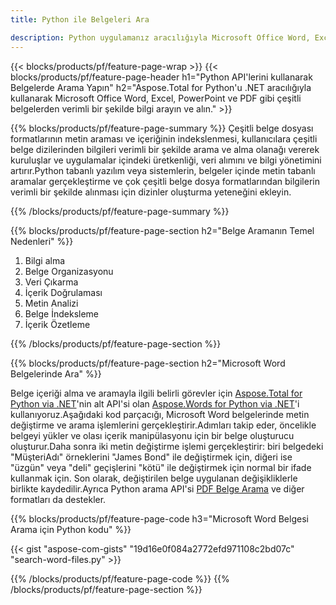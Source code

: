 ```yaml
---
title: Python ile Belgeleri Ara

description: Python uygulamanız aracılığıyla Microsoft Office Word, Excel, PowerPoint, PDF gibi belgeleri arayın. Uygulama aracılığıyla belgeleri çevrimiçi arayın.
---
```


{{< blocks/products/pf/feature-page-wrap >}}
{{< blocks/products/pf/feature-page-header h1="Python API'lerini kullanarak Belgelerde Arama Yapın" h2="Aspose.Total for Python'u .NET aracılığıyla kullanarak Microsoft Office Word, Excel, PowerPoint ve PDF gibi çeşitli belgelerden verimli bir şekilde bilgi arayın ve alın." >}}

{{% blocks/products/pf/feature-page-summary %}}
Çeşitli belge dosyası formatlarının metin araması ve içeriğinin indekslenmesi, kullanıcılara çeşitli belge dizilerinden bilgileri verimli bir şekilde arama ve alma olanağı vererek kuruluşlar ve uygulamalar içindeki üretkenliği, veri alımını ve bilgi yönetimini artırır.Python tabanlı yazılım veya sistemlerin, belgeler içinde metin tabanlı aramalar gerçekleştirme ve çok çeşitli belge dosya formatlarından bilgilerin verimli bir şekilde alınması için dizinler oluşturma yeteneğini ekleyin.

{{% /blocks/products/pf/feature-page-summary  %}}

{{% blocks/products/pf/feature-page-section  h2="Belge Aramanın Temel Nedenleri" %}}

1. Bilgi alma
1. Belge Organizasyonu
1. Veri Çıkarma
1. İçerik Doğrulaması
1. Metin Analizi
1. Belge İndeksleme
1. İçerik Özetleme

{{% /blocks/products/pf/feature-page-section %}}

{{% blocks/products/pf/feature-page-section  h2="Microsoft Word Belgelerinde Ara" %}}

Belge içeriği alma ve aramayla ilgili belirli görevler için [Aspose.Total for Python via .NET](https://products.aspose.com/total/python-net/)'nin alt API'si olan [Aspose.Words for Python via .NET](https://products.aspose.com/words/python-net/)'i kullanıyoruz.Aşağıdaki kod parçacığı, Microsoft Word belgelerinde metin değiştirme ve arama işlemlerini gerçekleştirir.Adımları takip eder, öncelikle belgeyi yükler ve olası içerik manipülasyonu için bir belge oluşturucu oluşturur.Daha sonra iki metin değiştirme işlemi gerçekleştirir: biri belgedeki "MüşteriAdı" örneklerini "James Bond" ile değiştirmek için, diğeri ise "üzgün" veya "deli" geçişlerini "kötü" ile değiştirmek için normal bir ifade kullanmak için. Son olarak, değiştirilen belge uygulanan değişikliklerle birlikte kaydedilir.Ayrıca Python arama API'si [PDF Belge Arama](https://products.aspose.com/total/python-net/search/pdf/) ve diğer formatları da destekler.

{{% blocks/products/pf/feature-page-code h3="Microsoft Word Belgesi Arama için Python kodu" %}}

{{< gist "aspose-com-gists" "19d16e0f084a2772efd971108c2bd07c" "search-word-files.py" >}}

{{% /blocks/products/pf/feature-page-code  %}}
{{% /blocks/products/pf/feature-page-section %}}